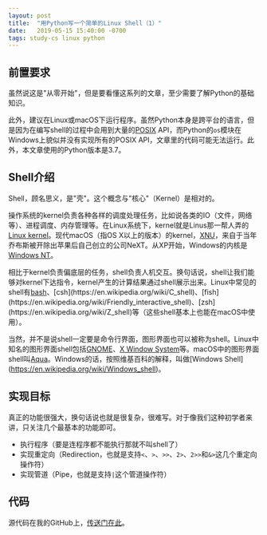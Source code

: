 ```yaml
---
layout: post
title:  "用Python写一个简单的Linux Shell（1）"
date:   2019-05-15 15:40:00 -0700
tags: study-cs linux python
---
```


## 前置要求

虽然说这是"从零开始"，但是要看懂这系列的文章，至少需要了解Python的基础知识。

此外，建议在Linux或macOS下运行程序。虽然Python本身是跨平台的语言，但是因为在编写shell的过程中会用到大量的[POSIX](https://en.wikipedia.org/wiki/POSIX) API，而Python的`os`模块在Windows上貌似并没有实现所有的POSIX API，文章里的代码可能无法运行。此外，本文章使用的Python版本是3.7。

## Shell介绍

Shell，顾名思义，是"壳"。这个概念与"核心"（Kernel）是相对的。

操作系统的kernel负责各种各样的调度处理任务，比如说各类的IO（文件，网络等）、进程调度、内存管理等。在Linux系统下，kernel就是Linus那一帮人弄的[Linux kernel](https://en.wikipedia.org/wiki/Linux_kernel)。现代macOS（指OS X以上的版本）的kernel，[XNU](https://en.wikipedia.org/wiki/XNU)，来自于当年乔布斯被开除出苹果后自己创立的公司NeXT。从XP开始，Windows的内核是[Windows NT](https://en.wikipedia.org/wiki/Windows_NT)。

相比于kernel负责偏底层的任务，shell负责人机交互。换句话说，shell让我们能够对kernel下达指令，kernel产生的计算结果通过shell展示出来。Linux中常见的shell有[bash](https://en.wikipedia.org/wiki/Bash_(Unix_shell))、[csh](https://en.wikipedia.org/wiki/C_shell)、[fish](https://en.wikipedia.org/wiki/Friendly_interactive_shell)、[zsh](https://en.wikipedia.org/wiki/Z_shell)等（这些shell基本上也能在macOS中使用）。

当然，并不是说shell一定要是命令行界面，图形界面也可以被称为shell。Linux中知名的图形界面shell包括[GNOME](https://en.wikipedia.org/wiki/GNOME)、[X Window System](https://en.wikipedia.org/wiki/X_Window_System)等。macOS中的图形界面shell叫[Aqua](https://en.wikipedia.org/wiki/Aqua_(user_interface))。Windows的话，按照维基百科的解释，叫做[Windows Shell](https://en.wikipedia.org/wiki/Windows_shell)。

## 实现目标

真正的功能很强大，换句话说也就是很复杂，很难写。对于像我们这种初学者来讲，只关注几个最基本的功能即可。

- 执行程序（要是连程序都不能执行那就不叫shell了）
- 实现重定向（Redirection，也就是支持`<`、`>`、`>>`、`2>`、`2>>`和`&>`这几个重定向操作符）
- 实现管道（Pipe，也就是支持`|`这个管道操作符）

## 代码

源代码在我的GitHub上，[传送门在此](https://github.com/WANGJIEKE/pyshell)。